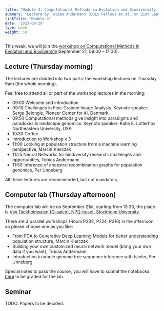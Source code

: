 ```yaml
---
title: "Module 4: Computational Methods in Evolution and Biodiversity (TBD)"
summary: "Lecture by Tobias Andermann (DDLS Fellow) et al. on 21st Sept, will join the Computational Methods in Evolution and Biodiversity workshop in Stockholm University."
linkTitle: "Module 4"
date: '2023-08-29'
type: book
weight: 50
---
```


This week, we will join the [workshop on Computational Methods in Evolution and Biodiversity](https://www.scilifelab.se/event/computational-methods-in-evolution-and-biodiversity/)(September 21, 09:00 – 17:00).

## Lecture (Thursday morning)

The lectures are divided into two parts: the workshop lectures on Thursday 9am (the whole morning).

Feel free to attend all or part of the workshop lectures in the morning:
 - 09:00	Welcome and introduction
 - 09:10	Challenges in Fine-Grained Image Analysis. Keynote speaker: Serge Belongie, Pioneer Center for AI, Denmark
 - 09:50	Computational methods give insight into paradigms and paradoxes in landscape genomics. Keynote speaker: Katie E. Lotterhos Northeastern University, USA
 - 10:30	Coffee
 - Introduction to Workshop x 3
 - 11:00	Looking at population structure from a machine learning perspective, Marcin Kierczak
 - 11:25	Neural Networks for biodiversity research: challenges and opportunities, Tobias Andermann
 - 11:50	Inference of ancestral recombination graphs for population genomics, Per Unneberg

All these lectures are recommended, but not mandatory.
## Computer lab (Thursday afternoon)

The computer lab will be on September 21st, starting from 13:30, the place is [Vivi Täckholmsalen (Q-salen), NPQ-huset, Stockholm University](https://www.google.com/maps?ll=59.366002,18.060119&z=10&t=m&hl=en&gl=US&mapclient=embed&q=Svante+Arrhenius+v%C3%A4g+20+104+05+Stockholm).

There are 3 parallel workshops (Room P232, P224, P216) in the afternoon, so please choose one as you like:
 - From PCA to Generative Deep Learning Models for better understanding population structure, Marcin Kierczak
 - Building your own customized neural network model (bring your own data if you want), Tobias Andermann
 - Introduction to whole genome tree sequence inference with tsinfer, Per Unneberg

Special notes to pass the course, you will have to submit the notebooks [here](https://forms.gle/GFHtcP1jpomVYdvp8) to be graded for the lab.

## Seminar

TODO: Papers to be decided.
